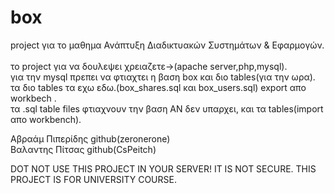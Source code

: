 # box <br>

project για το μαθημα Ανάπτυξη Διαδικτυακών Συστημάτων & Εφαρμογών.<br>
<br>
το project για να δουλεψει χρειαζετε->(apache server,php,mysql).<br>
για την mysql πρεπει να φτιαχτει η βαση box και διο tables(για την ωρα).<br>
τα διο tables τα εχω εδω.(box_shares.sql και box_users.sql) export απο workbech .<br>
τα .sql table files φτιαχνουν την βαση ΑΝ δεν υπαρχει, και τα tables(import απο workbench). <br>

Αβραάμ Πιπερίδης github(zeronerone) <br>
Βαλαντης Πίτσας github(CsPeitch)

DOT NOT USE THIS PROJECT IN YOUR SERVER! IT IS NOT SECURE.
THIS PROJECT IS FOR UNIVERSITY COURSE.
